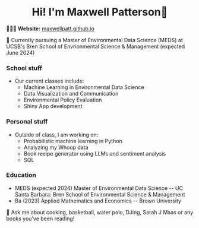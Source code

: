<h1 align="center"> Hi! I'm Maxwell Patterson👋</h1>

👩🏻‍💻 **Website:** [maxwellpatt.github.io](https://maxwellpatt.github.io/)  


🌱 Currently pursuing a Master of Environmental Data Science (MEDS) at UCSB's Bren School of Envrionmental Science & Management (expected June 2024)


### School stuff
- Our current classes include:
    - Machine Learning in Environmental Data Science
    - Data Visualization and Communication
    - Environmental Policy Evaluation
    - Shiny App development
 
### Personal stuff
- Outside of class, I am working on:
    - Probabilistic machine learning in Python 
    - Analyzing my Whoop data
    - Book recipe generator using LLMs and sentiment analysis
    - SQL



### Education
- MEDS (expected 2024) Master of Environmental Data Science -- UC Santa Barbara: Bren School of Environmental Science & Management
- Ba (2023) Applied Mathematics and Economics -- Brown University




💬 Ask me about cooking, basketball, water polo, DJing, Sarah J Maas or any books you've been reading!


